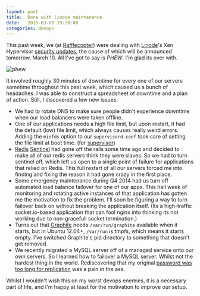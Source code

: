 ```yaml
---
layout: post
title:  Done with linode maintenance
date:   2015-03-09 19:30:00
categories: devops
---
```


This past week, we (at [Rafflecopter](http://make.rafflecopter.com)) were dealing with [Linode](http://linode.com)'s Xen Hypervisor [security updates](http://status.linode.com/incidents/2dyvn29ds5mz), the cause of which will be announced tomorrow, March 10. All I've got to say is *PHEW*. I'm glad its over with.

![phew](http://media.giphy.com/media/wIwrQ3umuEuM8/giphy.gif)

<!--break-->

It involved roughly 30 minutes of downtime for every one of our servers sometime throughout this past week, which caused us a bunch of headaches. I was able to construct a spreadsheet of downtime and a plan of action. Still, I discovered a few new issues:

- We had to rotate DNS to make sure people didn't experience downtime when our load balancers were taken offline.
- One of our applications needs a high file limit, but upon restart, it had the default (low) file limit, which always causes really weird errors. Adding the `minfds` option to our `supervisord.conf` took care of setting the file limit at boot time. (for [supervisor](http://supervisord.org/))
- [Redis](http://redis.io) [Sentinel](http://redis.io/topics/sentinel) had gone off the rails some time ago and decided to make all of our redis servers think they were slaves. So we had to turn sentinel off, which left us open to a single point of failure for applications that relied on Redis. This full restart of all our servers forced me into finding and fixing the reason it had gone crazy in the first place.
- Some emergency maintenance during Q4 2014 had us turn off automated load balance failover for one of our apps. This hell week of monitoring and rotating active instances of that application has gotten me the motivation to fix the problem. I'll soon be figuring a way to turn failover back on without breaking the application itself. (Its a high-traffic socket.io-based application that can fool nginx into thinking its not working due to non-gracefull socket termination.)
- Turns out that [Graphite](http://graphite.wikidot.com/) needs `/var/run/graphite` available when it starts, but in Ubuntu 12.04+, `/var/run` is tmpfs, which means it starts empty. I've switched Graphite's pid directory to something that doesn't get removed.
- We recently migrated a MySQL server off of a managed service onto our own servers. So I learned how to failover a MySQL server. Whilst not the hardest thing in the world. Rediscovering that my original [password was too long for replication](http://nerdherd.com/archives/524) was a pain in the ass.

Whilst I wouldn't wish this on my worst devops enemies, it is a necessary part of life, and I'm happy at least for the motivation to improve our setup.